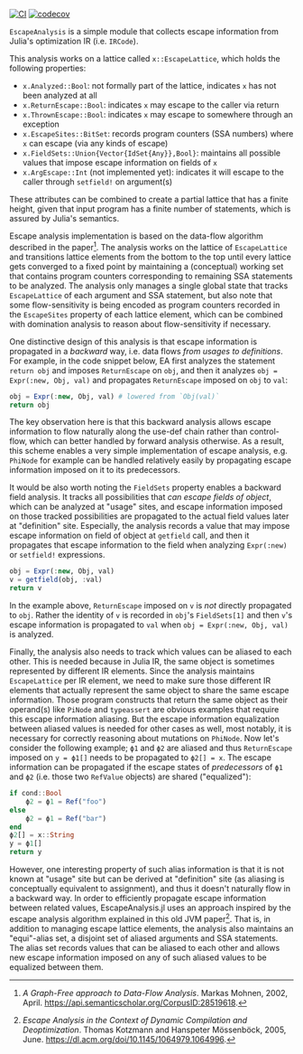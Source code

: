 [![CI](https://github.com/aviatesk/EscapeAnalysis.jl/actions/workflows/ci.yml/badge.svg)](https://github.com/aviatesk/EscapeAnalysis.jl/actions/workflows/ci.yml)
[![codecov](https://codecov.io/gh/aviatesk/EscapeAnalysis.jl/branch/master/graph/badge.svg?token=ADEKPZRUJH)](https://codecov.io/gh/aviatesk/EscapeAnalysis.jl)

`EscapeAnalysis` is a simple module that collects escape information from Julia's optimization IR (i.e. `IRCode`).

This analysis works on a lattice called `x::EscapeLattice`, which holds the following properties:
- `x.Analyzed::Bool`: not formally part of the lattice, indicates `x` has not been analyzed at all
- `x.ReturnEscape::Bool`: indicates `x` may escape to the caller via return
- `x.ThrownEscape::Bool`: indicates `x` may escape to somewhere through an exception
- `x.EscapeSites::BitSet`: records program counters (SSA numbers) where `x` can escape
  (via any kinds of escape)
- `x.FieldSets::Union{Vector{IdSet{Any}},Bool}`: maintains all possible values that impose
  escape information on fields of `x`
- `x.ArgEscape::Int` (not implemented yet): indicates it will escape to the caller through
  `setfield!` on argument(s)

These attributes can be combined to create a partial lattice that has a finite height, given
that input program has a finite number of statements, which is assured by Julia's semantics.

Escape analysis implementation is based on the data-flow algorithm described in the paper[^MM02].
The analysis works on the lattice of `EscapeLattice` and transitions lattice elements from the
bottom to the top until every lattice gets converged to a fixed point by maintaining a (conceptual)
working set that contains program counters corresponding to  remaining SSA statements to be analyzed.
The analysis only manages a single global state that tracks `EscapeLattice` of each argument
and SSA statement, but also note that some flow-sensitivity is being encoded as program
counters recorded in the `EscapeSites` property of each lattice element, which can be
combined with domination analysis to reason about flow-sensitivity if necessary.

One distinctive design of this analysis is that escape information is propagated in a
_backward_ way, i.e. data flows _from usages to definitions_.
For example, in the code snippet below, EA first analyzes the statement `return obj` and
imposes `ReturnEscape` on `obj`, and then it analyzes `obj = Expr(:new, Obj, val)` and
propagates `ReturnEscape` imposed on `obj` to `val`:
```julia
obj = Expr(:new, Obj, val) # lowered from `Obj(val)`
return obj
```
The key observation here is that this backward analysis allows escape information to flow
naturally along the use-def chain rather than control-flow, which can better handled by
forward analysis otherwise. As a result, this scheme enables a very simple implementation of
escape analysis, e.g. `PhiNode` for example can be handled relatively easily by propagating
escape information imposed on it to its predecessors.

It would be also worth noting the `FieldSets` property enables a backward field analysis.
It tracks all possibilities that _can escape fields of object_, which can be analyzed at
"usage" sites, and escape information imposed on those tracked possibilities are propagated
to the actual field values later at "definition" site. Especially, the analysis records a
value that may impose escape information on field of object at `getfield` call, and then it
propagates that escape information to the field when analyzing `Expr(:new)` or `setfield!`
expressions.
```julia
obj = Expr(:new, Obj, val)
v = getfield(obj, :val)
return v
```
In the example above, `ReturnEscape` imposed on `v` is _not_ directly propagated to `obj`.
Rather the identity of `v` is recorded in `obj`'s `FieldSets[1]` and then `v`'s escape
information is propagated to `val` when `obj = Expr(:new, Obj, val)` is analyzed.

Finally, the analysis also needs to track which values can be aliased to each other. This is
needed because in Julia IR, the same object is sometimes represented by different IR elements.
Since the analysis maintains `EscapeLattice` per IR element, we need to make sure those different
IR elements that actually represent the same object to share the same escape information.
Those program constructs that return the same object as their operand(s) like `PiNode` and
`typeassert` are obvious examples that require this escape information aliasing.
But the escape information equalization between aliased values is needed for other cases as
well, most notably, it is necessary for correctly reasoning about mutations on `PhiNode`.
Now let's consider the following example; `ϕ1` and `ϕ2` are aliased and thus `ReturnEscape`
imposed on `y = ϕ1[]` needs to be propagated to `ϕ2[] = x`. The escape information can be
propagated if the escape states of _predecessors_ of `ϕ1` and `ϕ2` (i.e. those two
`RefValue` objects) are shared ("equalized"):
```julia
if cond::Bool
    ϕ2 = ϕ1 = Ref("foo")
else
    ϕ2 = ϕ1 = Ref("bar")
end
ϕ2[] = x::String
y = ϕ1[]
return y
```

However, one interesting property of such alias information is that it is not known at "usage"
site but can be derived at "definition" site (as aliasing is conceptually equivalent to assignment),
and thus it doesn't naturally flow in a backward way. In order to efficiently propagate escape
information between related values, EscapeAnalysis.jl uses an approach inspired by the escape
analysis algorithm explained in this old JVM paper[^JVM05]. That is, in addition to managing
escape lattice elements, the analysis also maintains an "equi"-alias set, a disjoint set of
aliased arguments and SSA statements. The alias set records values that can be aliased to
each other and allows new escape information imposed on any of such aliased values to be
equalized between them.

[^MM02]: _A Graph-Free approach to Data-Flow Analysis_.
         Markas Mohnen, 2002, April.
         <https://api.semanticscholar.org/CorpusID:28519618>.

[^JVM05]: _Escape Analysis in the Context of Dynamic Compilation and Deoptimization_.
          Thomas Kotzmann and Hanspeter Mössenböck, 2005, June.
          <https://dl.acm.org/doi/10.1145/1064979.1064996>.
